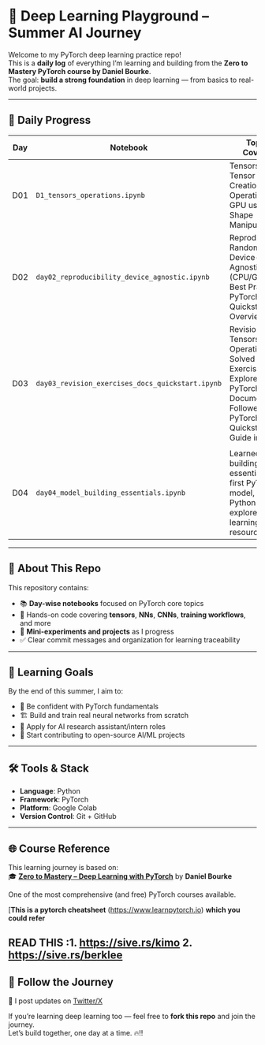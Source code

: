 # 🧠 Deep Learning Playground – Summer AI Journey

Welcome to my PyTorch deep learning practice repo!  
This is a **daily log** of everything I’m learning and building from the **Zero to Mastery PyTorch course by Daniel Bourke**.  
The goal: **build a strong foundation** in deep learning — from basics to real-world projects.

---

## 📅 Daily Progress

| Day | Notebook                                         | Topics Covered                                                                                                                  |
| --- | ------------------------------------------------ | ------------------------------------------------------------------------------------------------------------------------------- |
| D01 | `D1_tensors_operations.ipynb`                    | Tensors, Tensor Creation, Operations, GPU usage, Shape Manipulation                                                             |
| D02 | `day02_reproducibility_device_agnostic.ipynb`    | Reproducibility, Random Seeds, Device-Agnostic Code (CPU/GPU), Best Practices, PyTorch Docs, Quickstart Overview                |
| D03 | `day03_revision_exercises_docs_quickstart.ipynb` | Revision of Tensors & Operations, Solved Exercises, Explored PyTorch Documentation, Followed PyTorch Quickstart Guide in 
      |
| D04 | `day04_model_building_essentials.ipynb` | Learned model building essentials, built first PyTorch model, revised Python OOP, explored learning resources |


---

## 📘 About This Repo

This repository contains:

- 📚 **Day-wise notebooks** focused on PyTorch core topics
- 🔢 Hands-on code covering **tensors**, **NNs**, **CNNs**, **training workflows**, and more
- 🧪 **Mini-experiments and projects** as I progress
- ✅ Clear commit messages and organization for learning traceability

---

## 🎯 Learning Goals

By the end of this summer, I aim to:

- 🧠 Be confident with PyTorch fundamentals  
- 🏗️ Build and train real neural networks from scratch  
- 🔬 Apply for AI research assistant/intern roles  
- 🌱 Start contributing to open-source AI/ML projects

---

## 🛠️ Tools & Stack

- **Language**: Python  
- **Framework**: PyTorch  
- **Platform**: Google Colab  
- **Version Control**: Git + GitHub  

---

## 🌐 Course Reference

This learning journey is based on:  
🎓 [**Zero to Mastery – Deep Learning with PyTorch**](https://www.youtube.com/watch?v=ypd3aH6dY9s) by **Daniel Bourke**

One of the most comprehensive (and free) PyTorch courses available.

[**This is a pytorch cheatsheet** (https://www.learnpytorch.io) **which you could refer**

READ THIS :1. https://sive.rs/kimo
          2. https://sive.rs/berklee
---

## 🚀 Follow the Journey

📌 I post updates on [Twitter/X](https://x.com/ImDT29)

If you’re learning deep learning too — feel free to **fork this repo** and join the journey.  
Let’s build together, one day at a time. 🔥!!
